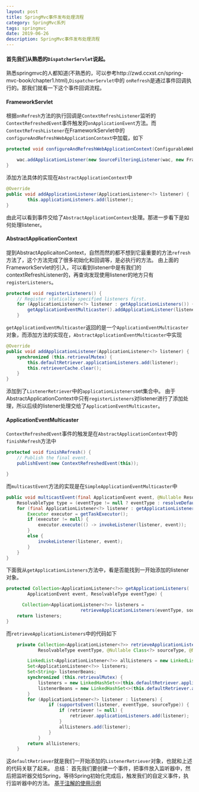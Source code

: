 ```yaml
---
layout: post
title: SpringMvc事件发布处理流程
category: SpringMvc系列
tags: springmvc
date: 2019-06-26
description: SpringMvc事件发布处理流程
---
```


#### 首先我们从熟悉的`DispatcherServlet`说起。
熟悉springmvc的人都知道(不熟悉的，可以参考http://zwd.ccxst.cn/spring-mvc-book/chapter1.html),`DispatcherServlet`中的
`onRefresh`是通过事件回调执行的。那我们就看一下这个事件回调流程。

#### FrameworkServlet
根据`onRefresh`方法的执行回调是`ContextRefreshListener`监听的`ContextRefreshedEvent`事件触发的`onApplicationEvent`方法。而
`ContextRefreshListener`在FrameworkServlet中的`configureAndRefreshWebApplicationContext`中加载，如下
```java
protected void configureAndRefreshWebApplicationContext(ConfigurableWebApplicationContext wac) {

    wac.addApplicationListener(new SourceFilteringListener(wac, new FrameworkServlet.ContextRefreshListener()));
}
```
添加方法具体的实现在`AbstractApplicationContext`中
```java
@Override
public void addApplicationListener(ApplicationListener<?> listener) {
        this.applicationListeners.add(listener);
}
```
由此可以看到事件交给了`AbstractApplicationContext`处理。那进一步看下是如何处理listener。
#### AbstractApplicationContext
提到AbstractApplicaitonContext，自然而然的都不想到它最重要的方法`refresh`方法了，这个方法完成了很多初始化和回调等，是必执行的方法。
由上面的FrameworkServlet的引入，可以看到listener中是有我们的contextRefreshListener的，再查询发现使用listener的地方只有`registerListeners`。
```java
protected void registerListeners() {
    // Register statically specified listeners first.
    for (ApplicationListener<?> listener : getApplicationListeners()) {
        getApplicationEventMulticaster().addApplicationListener(listener);
    }
```
`getApplicationEventMulticaster`返回的是一个`ApplicationEventMulticaster`对象，而添加方法的实现在，`AbstractApplicationEventMulticaster`中实现
```java
@Override
public void addApplicationListener(ApplicationListener<?> listener) {
    synchronized (this.retrievalMutex) {
        this.defaultRetriever.applicationListeners.add(listener);
        this.retrieverCache.clear();
    }
}
```
添加到了`ListenerRetriever`中的`applicationListeners`set集合中。
由于AbstractApplicationContext中只有`registerListeners`对listener进行了添加处理，所以后续的listener处理交给了`ApplicationEventMulticaster`。
#### ApplicationEventMulticaster
`ContextRefreshedEvent`事件的触发是在`AbstractApplicationContext`中的`finishRefresh`方法中
```java
protected void finishRefresh() {
    // Publish the final event.
    publishEvent(new ContextRefreshedEvent(this));

}
```
而`multicastEvent`方法的实现是在`SimpleApplicationEventMulticaster`中
```java
public void multicastEvent(final ApplicationEvent event, @Nullable ResolvableType eventType) {
    ResolvableType type = (eventType != null ? eventType : resolveDefaultEventType(event));
    for (final ApplicationListener<?> listener : getApplicationListeners(event, type)) {
        Executor executor = getTaskExecutor();
        if (executor != null) {
            executor.execute(() -> invokeListener(listener, event));
        }
        else {
            invokeListener(listener, event);
        }
    }
}
```
下面我从`getApplicationListeners`方法中，看是否能找到一开始添加的listener对象。
```java
protected Collection<ApplicationListener<?>> getApplicationListeners(
        ApplicationEvent event, ResolvableType eventType) {

      Collection<ApplicationListener<?>> listeners =
                            retrieveApplicationListeners(eventType, sourceType, retriever);
    return listeners;
}
```
而`retrieveApplicationListeners`中的代码如下
```java
	private Collection<ApplicationListener<?>> retrieveApplicationListeners(
			ResolvableType eventType, @Nullable Class<?> sourceType, @Nullable ListenerRetriever retriever) {

		LinkedList<ApplicationListener<?>> allListeners = new LinkedList<>();
		Set<ApplicationListener<?>> listeners;
		Set<String> listenerBeans;
		synchronized (this.retrievalMutex) {
			listeners = new LinkedHashSet<>(this.defaultRetriever.applicationListeners);
			listenerBeans = new LinkedHashSet<>(this.defaultRetriever.applicationListenerBeans);
		}
        for (ApplicationListener<?> listener : listeners) {
                if (supportsEvent(listener, eventType, sourceType)) {
                    if (retriever != null) {
                        retriever.applicationListeners.add(listener);
                    }
                    allListeners.add(listener);
                }
            }
		return allListeners;
	}
```
这`defaultRetriever`就是我们一开始添加的`ListenerRetriever`对象，也就和上述的代码关联了起来。
总结：
首先我们要创建一个事件，把事件放入监听器中，然后把监听器交给Spring，等待Spring初始化完成后，触发我们的自定义事件，执行监听器中的方法。
[基于注解的使用示例](https://github.com/DespairYoke/java-advance/blob/master/spring5/spring-event.md)